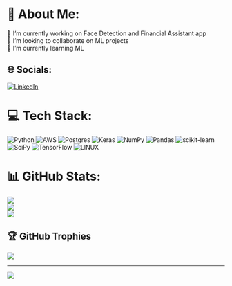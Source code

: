 # 💫 About Me:
🔭 I’m currently working on Face Detection and Financial Assistant app <br>👯 I’m looking to collaborate on ML projects<br>🌱 I’m currently learning ML


## 🌐 Socials:
[![LinkedIn](https://img.shields.io/badge/LinkedIn-%230077B5.svg?logo=linkedin&logoColor=white)](https://linkedin.com/in/mustafa-gumustas) 

# 💻 Tech Stack:
![Python](https://img.shields.io/badge/python-3670A0?style=for-the-badge&logo=python&logoColor=ffdd54) ![AWS](https://img.shields.io/badge/AWS-%23FF9900.svg?style=for-the-badge&logo=amazon-aws&logoColor=white) ![Postgres](https://img.shields.io/badge/postgres-%23316192.svg?style=for-the-badge&logo=postgresql&logoColor=white) ![Keras](https://img.shields.io/badge/Keras-%23D00000.svg?style=for-the-badge&logo=Keras&logoColor=white) ![NumPy](https://img.shields.io/badge/numpy-%23013243.svg?style=for-the-badge&logo=numpy&logoColor=white) ![Pandas](https://img.shields.io/badge/pandas-%23150458.svg?style=for-the-badge&logo=pandas&logoColor=white) ![scikit-learn](https://img.shields.io/badge/scikit--learn-%23F7931E.svg?style=for-the-badge&logo=scikit-learn&logoColor=white) ![SciPy](https://img.shields.io/badge/SciPy-%230C55A5.svg?style=for-the-badge&logo=scipy&logoColor=%white) ![TensorFlow](https://img.shields.io/badge/TensorFlow-%23FF6F00.svg?style=for-the-badge&logo=TensorFlow&logoColor=white) ![LINUX](https://img.shields.io/badge/Linux-FCC624?style=for-the-badge&logo=linux&logoColor=black)
# 📊 GitHub Stats:
![](https://github-readme-stats.vercel.app/api?username=mustafagumustas&theme=dark&hide_border=false&include_all_commits=true&count_private=true)<br/>
![](https://github-readme-streak-stats.herokuapp.com/?user=mustafagumustas&theme=dark&hide_border=false)<br/>
![](https://github-readme-stats.vercel.app/api/top-langs/?username=mustafagumustas&theme=dark&hide_border=false&include_all_commits=true&count_private=true&layout=compact)

## 🏆 GitHub Trophies
![](https://github-profile-trophy.vercel.app/?username=mustafagumustas&theme=radical&no-frame=false&no-bg=true&margin-w=4)

---
[![](https://visitcount.itsvg.in/api?id=mustafagumustas&icon=2&color=0)](https://visitcount.itsvg.in)

<!-- Proudly created with GPRM ( https://gprm.itsvg.in ) -->
